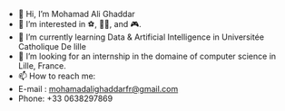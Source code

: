 - 👋 Hi, I’m Mohamad Ali Ghaddar
- 👀 I’m interested in ⚽, 👨‍💻, and 🎮.
- 🌱 I’m currently learning Data & Artificial Intelligence in Universitée Catholique De lille
- 🏢 I’m looking for an internship in the domaine of computer science in Lille, France.
- 📫 How to reach me: 
- E-mail : mohamadalighaddarfr@gmail.com
- Phone: +33 0638297869

<!---
reykkr/reykkr is a ✨ special ✨ repository because its `README.md` (this file) appears on your GitHub profile.
You can click the Preview link to take a look at your changes.
--->
